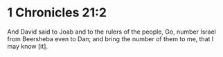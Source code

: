 # 1 Chronicles 21:2

And David said to Joab and to the rulers of the people, Go, number Israel from Beersheba even to Dan; and bring the number of them to me, that I may know [it].